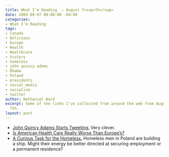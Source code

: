 ```yaml
---
title: What I’m Reading  — August 7<sup>th</sup>
date: 2009-08-07 00:00:00 -04:00
categories:
- What I’m Reading
tags:
- Canada
- Delicious
- Europe
- Health
- Healthcare
- history
- homeless
- john quincy adams
- Obama
- Poland
- presidents
- social_media
- socialism
- twitter
author: Nathaniel Ward
excerpt: Some of the links I've collected from around the web from August 2nd to August
  7th.
layout: post
---
```


  * [John Quincy Adams Starts Tweeting.][1] Very clever.
  * [Is American Health Care Really Worse Than Europe’s?][2] 
  * [A Curious Task for the Homeless.][3] Homeless men in Poland are building a ship. Might their energy be better directed at securing employment or a permanent residence?

 [1]: http://mashable.com/2009/08/04/john-quincy-adams-twitter/
 [2]: http://www.hoover.org/publications/digest/49525427.html
 [3]: http://www.nytimes.com/2009/08/02/world/europe/02poland.html?_r=1&hp